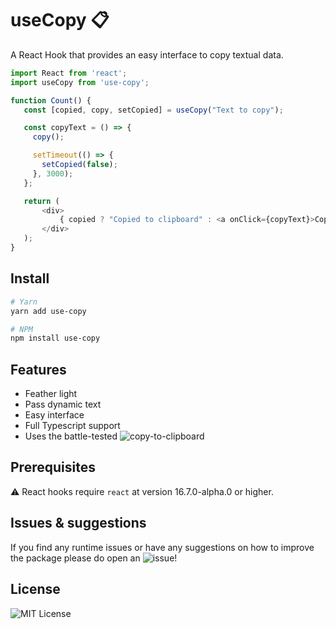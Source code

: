 # useCopy 📋

 A React Hook that provides an easy interface to copy textual data.
 
 ```js
import React from 'react';
import useCopy from 'use-copy';

function Count() {
    const [copied, copy, setCopied] = useCopy("Text to copy");

    const copyText = () => {
      copy();

      setTimeout(() => {
        setCopied(false);
      }, 3000);
    };

    return (
        <div>
            { copied ? "Copied to clipboard" : <a onClick={copyText}>Copy text</a>
        </div>
    );
}
```

## Install

```bash
# Yarn
yarn add use-copy

# NPM
npm install use-copy
```

## Features

- Feather light
- Pass dynamic text
- Easy interface
- Full Typescript support
- Uses the battle-tested ![copy-to-clipboard](https://github.com/sudodoki/copy-to-clipboard)

## Prerequisites

⚠️ React hooks require `react` at version 16.7.0-alpha.0 or higher.

## Issues & suggestions

If you find any runtime issues or have any suggestions on how to improve the package please do open an ![issue](https://github.com/animify/useCopy/issues)!

## License

![MIT License](LICENSE)
